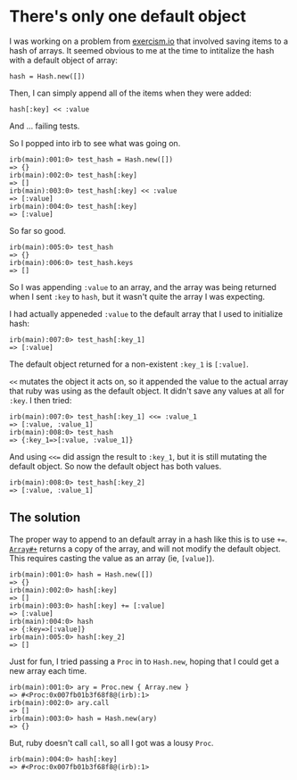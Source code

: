 # There's only one default object

I was working on a problem from [exercism.io](http://exercism.io) that involved saving items to a hash of arrays. It seemed obvious to me at the time to intitalize the hash with a default object of array: 

`hash = Hash.new([])`

Then, I can simply append all of the items when they were added: 

`hash[:key] << :value`

And ... failing tests. 

So I popped into irb to see what was going on.

```
irb(main):001:0> test_hash = Hash.new([])
=> {}
irb(main):002:0> test_hash[:key]
=> []
irb(main):003:0> test_hash[:key] << :value
=> [:value]
irb(main):004:0> test_hash[:key]
=> [:value]
```

So far so good. 

```
irb(main):005:0> test_hash
=> {}
irb(main):006:0> test_hash.keys
=> []
```

So I was appending `:value` to an array, and the array was being returned when I sent `:key` to `hash`, but it wasn't quite the array I was expecting. 

I had actually appeneded `:value` to the default array that I used to initialize hash:

```
irb(main):007:0> test_hash[:key_1]
=> [:value]
```

The default object returned for a non-existent `:key_1` is `[:value]`. 

`<<` mutates the object it acts on, so it appended the value to the actual array that ruby was using as the default object. It didn't save any values at all for `:key`. I then tried: 

```
irb(main):007:0> test_hash[:key_1] <<= :value_1
=> [:value, :value_1]
irb(main):008:0> test_hash
=> {:key_1=>[:value, :value_1]}
```

And using `<<=` did assign the result to `:key_1`, but it is still mutating the default object. So now the default object has both values.

```
irb(main):008:0> test_hash[:key_2]
=> [:value, :value_1]
```

## The solution


The proper way to append to an default array in a hash like this is to use `+=`. [`Array#+`](http://www.ruby-doc.org/core-2.0.0/Array.html#method-i-2B) returns a copy of the array, and will not modify the default object. This requires casting the value as an array (ie, `[value]`).

```
irb(main):001:0> hash = Hash.new([])
=> {}
irb(main):002:0> hash[:key]
=> []
irb(main):003:0> hash[:key] += [:value]
=> [:value]
irb(main):004:0> hash
=> {:key=>[:value]}
irb(main):005:0> hash[:key_2]
=> []
```


Just for fun, I tried passing a `Proc` in to `Hash.new`, hoping that I could get a new array each time. 

```
irb(main):001:0> ary = Proc.new { Array.new }
=> #<Proc:0x007fb01b3f68f8@(irb):1>
irb(main):002:0> ary.call
=> []
irb(main):003:0> hash = Hash.new(ary)
=> {}
```


But, ruby doesn't call `call`, so all I got was a lousy `Proc`.

```
irb(main):004:0> hash[:key]
=> #<Proc:0x007fb01b3f68f8@(irb):1>
```








